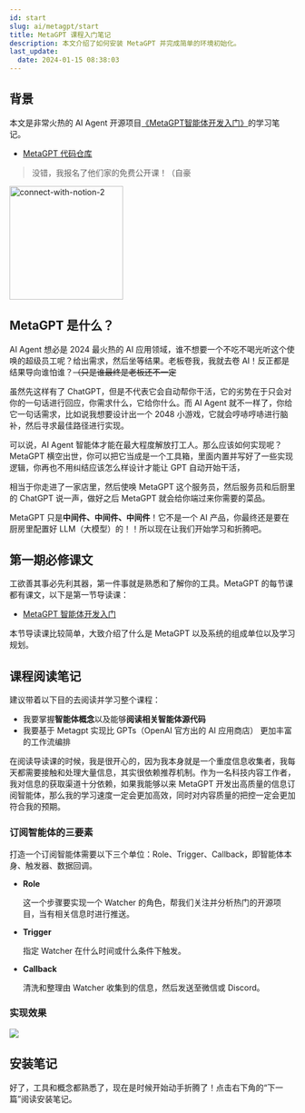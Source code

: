 ```yaml
---
id: start
slug: ai/metagpt/start
title: MetaGPT 课程入门笔记
description: 本文介绍了如何安装 MetaGPT 并完成简单的环境初始化。
last_update:
  date: 2024-01-15 08:38:03
---
```


## 背景

本文是非常火热的 AI Agent 开源项目[《MetaGPT智能体开发入门》](https://deepwisdom.feishu.cn/docx/RJmTdvZuPozAxFxEpFxcbiPwnQf)的学习笔记。

- [MetaGPT 代码仓库](https://github.com/geekan/MetaGPT)

> 没错，我报名了他们家的免费公开课！（自豪

<img alt="connect-with-notion-2" src="https://resource.offshoreview.xyz/new-docu/a66e0a1fa044088be2638f52667883ba.png" width="200px" />

## MetaGPT 是什么？

AI Agent 想必是 2024 最火热的 AI 应用领域，谁不想要一个不吃不喝光听这个使唤的超级员工呢？给出需求，然后坐等结果。老板卷我，我就去卷 AI！反正都是结果导向谁怕谁？~~（只是谁最终是老板还不一定~~

虽然先这样有了 ChatGPT，但是不代表它会自动帮你干活，它的劣势在于只会对你的一句话进行回应，你需求什么，它给你什么。而 AI Agent 就不一样了，你给它一句话需求，比如说我想要设计出一个 2048 小游戏，它就会哼哧哼哧进行脑补，然后寻求最佳路径进行实现。

可以说，AI Agent 智能体才能在最大程度解放打工人。那么应该如何实现呢？MetaGPT 横空出世，你可以把它当成是一个工具箱，里面内置并写好了一些实现逻辑，你再也不用纠结应该怎么样设计才能让 GPT 自动开始干活，

相当于你走进了一家店里，然后使唤 MetaGPT 这个服务员，然后服务员和后厨里的 ChatGPT 说一声，做好之后 MetaGPT 就会给你端过来你需要的菜品。

MetaGPT 只是**中间件、中间件、中间件**！它不是一个 AI 产品，你最终还是要在厨房里配置好 LLM（大模型）的！！所以现在让我们开始学习和折腾吧。

## 第一期必修课文

工欲善其事必先利其器，第一件事就是熟悉和了解你的工具。MetaGPT 的每节课都有课文，以下是第一节导读课：

- [MetaGPT 智能体开发入门](https://deepwisdom.feishu.cn/docx/UBoydfLRXodYjdxPKeyc9QWhnvW)

本节导读课比较简单，大致介绍了什么是 MetaGPT 以及系统的组成单位以及学习规划。

## 课程阅读笔记

建议带着以下目的去阅读并学习整个课程：

- 我要掌握**智能体概念**以及能够**阅读相关智能体源代码**
- 我要基于 Metagpt 实现比 GPTs（OpenAI 官方出的 AI 应用商店） 更加丰富的工作流编排

在阅读导读课的时候，我是很开心的，因为我本身就是一个重度信息收集者，我每天都需要接触和处理大量信息，其实很依赖推荐机制。作为一名科技内容工作者，我对信息的获取渠道十分依赖，如果我能够以来 MetaGPT 开发出高质量的信息订阅智能体，那么我的学习速度一定会更加高效，同时对内容质量的把控一定会更加符合我的预期。

### 订阅智能体的三要素

打造一个订阅智能体需要以下三个单位：Role、Trigger、Callback，即智能体本身、触发器、数据回调。

- **Role**

  这一个步骤要实现一个 Watcher 的角色，帮我们关注并分析热门的开源项目，当有相关信息时进行推送。

- **Trigger**

  指定 Watcher 在什么时间或什么条件下触发。

- **Callback**

  清洗和整理由 Watcher 收集到的信息，然后发送至微信或 Discord。

### 实现效果

![](https://resource.offshoreview.xyz/new-docu/8b0ee49ff2281f779de9861a608438ec.png)

## 安装笔记

好了，工具和概念都熟悉了，现在是时候开始动手折腾了！点击右下角的“下一篇”阅读安装笔记。
